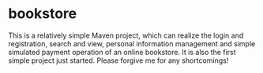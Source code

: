 # bookstore
This is a relatively simple Maven project,
 which can realize the login and registration, 
search and view, personal information management and simple simulated payment operation of an online bookstore.
 It is also the first simple project just started. 
Please forgive me for any shortcomings!

